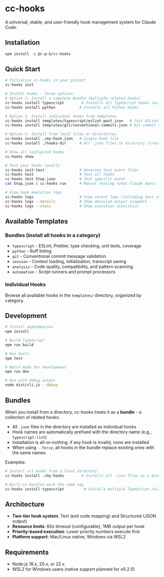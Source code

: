 # cc-hooks

A universal, stable, and user-friendly hook management system for Claude Code.

## Installation

```bash
npm install -g @c-p-b/cc-hooks
```

## Quick Start

```bash
# Initialize cc-hooks in your project
cc-hooks init

# Install hooks - three options:
# Option 1: Install a complete bundle (multiple related hooks)
cc-hooks install typescript        # Installs all TypeScript hooks (eslint, prettier, tests, etc.)
cc-hooks install python           # Installs all Python hooks

# Option 2: Install individual hooks from templates
cc-hooks install templates/typescript/eslint-post.json   # Just ESLint
cc-hooks install templates/git/conventional-commits.json # Git commit validation

# Option 3: Install from local files or directories
cc-hooks install ./my-hook.json   # Single hook file
cc-hooks install ./hooks-dir      # All .json files in directory (treated as bundle)

# Show all configured hooks
cc-hooks show

# Test your hooks locally
cc-hooks init-test                # Generate test event files
cc-hooks test                     # Test all hooks
cc-hooks test Stop.json           # Test specific event
cat Stop.json | cc-hooks run      # Manual testing (what Claude does)

# View hook execution logs
cc-hooks logs                     # View recent logs (including test runs)
cc-hooks logs --details           # Show detailed output snippets
cc-hooks logs --stats             # Show execution statistics
```

## Available Templates

### Bundles (install all hooks in a category)
- `typescript` - ESLint, Prettier, type checking, unit tests, coverage
- `python` - Ruff linting
- `git` - Conventional commit message validation
- `session` - Context loading, initialization, transcript saving
- `analysis` - Code quality, compatibility, and pattern scanning
- `automation` - Script runners and prompt processors

### Individual Hooks
Browse all available hooks in the `templates/` directory, organized by category.

## Development

```bash
# Install dependencies
npm install

# Build TypeScript
npm run build

# Run tests
npm test

# Watch mode for development
npm run dev

# Run with debug output
node dist/cli.js --debug
```

## Bundles

When you install from a directory, cc-hooks treats it as a **bundle** - a collection of related hooks:

- All `.json` files in the directory are installed as individual hooks
- Hook names are automatically prefixed with the directory name (e.g., `typescript:lint`)
- Installation is all-or-nothing: if any hook is invalid, none are installed
- When using `--force`, all hooks in the bundle replace existing ones with the same names

Examples:
```bash
# Install all hooks from a local directory
cc-hooks install ./my-hooks        # Installs all .json files as a bundle

# Built-in bundles work the same way
cc-hooks install typescript         # Installs multiple TypeScript-related hooks
```

## Architecture

- **Two-tier hook system**: Text (exit code mapping) and Structured (JSON output)
- **Resource limits**: 60s timeout (configurable), 1MB output per hook
- **Priority-based execution**: Lower priority numbers execute first
- **Platform support**: Mac/Linux native, Windows via WSL2

## Requirements

- Node.js 18.x, 20.x, or 22.x
- WSL2 for Windows users (native support planned for v0.2.0)
